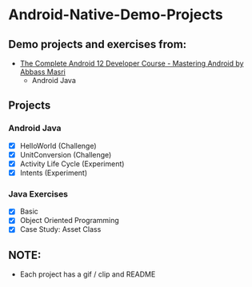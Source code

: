 # Android-Native-Demo-Projects

## Demo projects and exercises from:
- [The Complete Android 12 Developer Course - Mastering Android by Abbass Masri](https://www.udemy.com/course/the-complete-android-10-developer-course-mastering-android/)
  - Android Java

## Projects
### Android Java
- [x] HelloWorld (Challenge)
- [x] UnitConversion (Challenge)
- [x] Activity Life Cycle (Experiment)
- [x] Intents (Experiment)

### Java Exercises
- [x] Basic
- [x] Object Oriented Programming
- [x] Case Study: Asset Class

## NOTE:
- Each project has a gif / clip and README